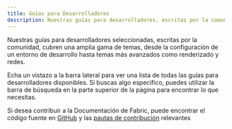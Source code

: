 ```yaml
---
title: Guías para Desarrolladores
description: Nuestras guías para desarrolladores, escritas por la comunidad, cubren una amplia gama de temas, desde la configuración de un entorno de desarrollo hasta temas más avanzados como renderizado y redes.
---
```


Nuestras guías para desarrolladores seleccionadas, escritas por la comunidad, cubren una amplia gama de temas, desde la configuración de un entorno de desarrollo hasta temas más avanzados como renderizado y redes.

Echa un vistazo a la barra lateral para ver una lista de todas las guías para desarrolladores disponibles. Si buscas algo específico, puedes utilizar la barra de búsqueda en la parte superior de la página para encontrar lo que necesitas.

Si desea contribuir a la Documentación de Fabric, puede encontrar el código fuente en [GitHub](https://github.com/FabricMC/fabric-docs) y las [pautas de contribución](../contributing) relevantes
